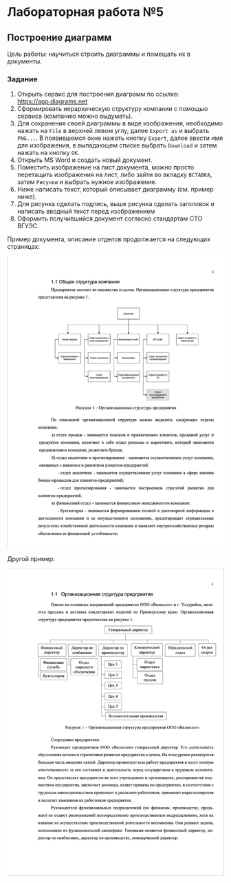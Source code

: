 # Лабораторная работа №5

## Построение диаграмм

Цель работы: научиться строить диаграммы и помещать их в документы.

### Задание

1. Открыть сервис для построения диаграмм по ссылке: https://app.diagrams.net
2. Сформировать иерархическую структуру компании с помощью сервиса (компанию можно выдумать).
3. Для сохранения своей диаграммы в виде изображения, необходимо нажать на `File` в верхней левом углу, далее `Export as` и выбрать `PNG...`. В появившемся окне нажать кнопку `Export`, далее ввести имя для изображения, в выпадающем списке выбрать `Download` и затем нажать на кнопку `OK`.
4. Открыть MS Word и создать новый документ.
5. Поместить изображение на лист документа, можно просто перетащить изображения на лист, либо зайти во вкладку `ВСТАВКА`, затем `Рисунки` и выбрать нужное изображение.
6. Ниже написать текст, который описывает диаграмму (см. пример ниже).
7. Для рисунка сделать подпись, выше рисунка сделать заголовок и написать вводный текст перед изображением
8. Оформить получившийся документ согласно стандартам СТО ВГУЭС.

Пример документа, описание отделов продолжается на следующих страницах:

![1](1.png)

Другой пример:

![2](2.png)
